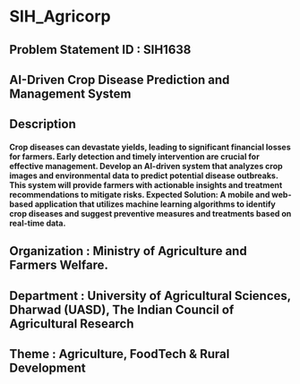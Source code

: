 # SIH_Agricorp

## Problem Statement ID : SIH1638
## AI-Driven Crop Disease Prediction and Management System
## Description	
#### Crop diseases can devastate yields, leading to significant financial losses for farmers. Early detection and timely intervention are crucial for effective management. Develop an AI-driven system that analyzes crop images and environmental data to predict potential disease outbreaks. This system will provide farmers with actionable insights and treatment recommendations to mitigate risks. Expected Solution: A mobile and web-based application that utilizes machine learning algorithms to identify crop diseases and suggest preventive measures and treatments based on real-time data.
## Organization	: Ministry of Agriculture and Farmers Welfare.
## Department	: University of Agricultural Sciences, Dharwad (UASD), The Indian Council of Agricultural Research
## Theme :	Agriculture, FoodTech & Rural Development
